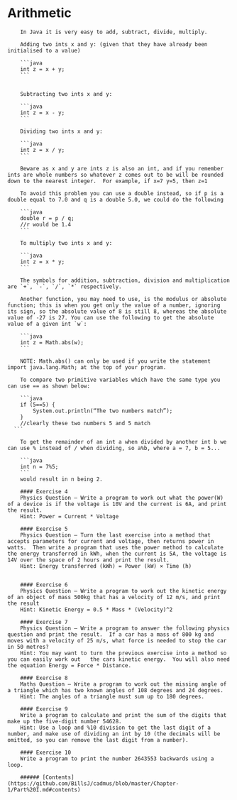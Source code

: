 Arithmetic
====================
		In Java it is very easy to add, subtract, divide, multiply.
		
		Adding two ints x and y: (given that they have already been initialised to a value)
		
		```java
		int z = x + y;
		```
		
		
		Subtracting two ints x and y:
		
		```java
		int z = x - y;
		```
		
		Dividing two ints x and y:
		
		```java
		int z = x / y;
		```
		
		Beware as x and y are ints z is also an int, and if you remember ints are whole numbers so whatever z comes out to be will be rounded down to the nearest integer.  For example, if x=7 y=5, then z=1
		
		To avoid this problem you can use a double instead, so if p is a double equal to 7.0 and q is a double 5.0, we could do the following
		
		```java
		double r = p / q;
		//r would be 1.4
		```
		
		To multiply two ints x and y:
		
		```java
		int z = x * y;
		```
		
		The symbols for addition, subtraction, division and multiplication are `+`, `-`, `/`, `*` respectively.
		
		Another function, you may need to use, is the modulus or absolute function; this is when you get only the value of a number, ignoring its sign, so the absolute value of 8 is still 8, whereas the absolute value of -27 is 27. You can use the following to get the absolute value of a given int `w`:
		
		```java
		int z = Math.abs(w);
		```
		
		NOTE: Math.abs() can only be used if you write the statement import java.lang.Math; at the top of your program.
		
		To compare two primitive variables which have the same type you can use == as shown below:
		
		```java
		if (5==5) {
			System.out.println(“The two numbers match”);
		}
		//clearly these two numbers 5 and 5 match
	  ```
		
		To get the remainder of an int a when divided by another int b we can use % instead of / when dividing, so a%b, where a = 7, b = 5...
		
		```java
		int n = 7%5;
		```
		would result in n being 2.
		
		#### Exercise 4
		Physics Question – Write a program to work out what the power(W) of a device is if the voltage is 10V and the current is 6A, and print the result.
		Hint: Power = Current * Voltage
		
		#### Exercise 5
		Physics Question – Turn the last exercise into a method that accepts parameters for current and voltage, then returns power in watts.  Then write a program that uses the power method to calculate the energy transferred in kWh, when the current is 5A, the voltage is 14V over the space of 2 hours and print the result.
		Hint: Energy transferred (kWh) = Power (kW) × Time (h)
		
		
		#### Exercise 6 
		Physics Question – Write a program to work out the kinetic energy of an object of mass 500kg that has a velocity of 12 m/s, and print the result
		Hint: Kinetic Energy = 0.5 * Mass * (Velocity)^2
		
		#### Exercise 7 
		Physics Question – Write a program to answer the following physics question and print the result.  If a car has a mass of 800 kg and moves with a velocity of 25 m/s, what force is needed to stop the car in 50 metres?
		Hint: You may want to turn the previous exercise into a method so you can easily work out   the cars kinetic energy.  You will also need the equation Energy = Force * Distance.
		
		#### Exercise 8
		Maths Question – Write a program to work out the missing angle of a triangle which has two known angles of 108 degrees and 24 degrees.
		Hint: The angles of a triangle must sum up to 180 degrees.
		
		#### Exercise 9 
		Write a program to calculate and print the sum of the digits that make up the five-digit number 54628.
		Hint: Use a loop and %10 division to get the last digit of a number, and make use of dividing an int by 10 (the decimals will be omitted, so you can remove the last digit from a number).
		
		#### Exercise 10
		Write a program to print the number 2643553 backwards using a loop.
		
		###### [Contents](https://github.com/BillsJ/cadmus/blob/master/Chapter-1/Part%20I.md#contents)
